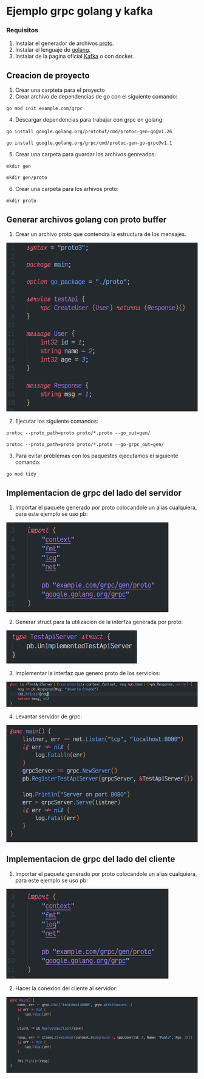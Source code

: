 # Ejemplo grpc golang y kafka

### Requisitos

1. Instalar el generador de archivos [proto](https://github.com/protocolbuffers/protobuf/releases).
2. Instalar el lenguaje de [golang](https://golang.org/doc/install).
3. Instalar de la pagina oficial [Kafka](https://kafka.apache.org) o con docker.

## Creacion de proyecto
1. Crear una carpteta para el proyecto
3. Crear archivo de dependencias de go con el siguiente comando:
```
go mod init example.com/grpc
```
4. Descargar dependencias para trabajar con grpc en golang:
```
go install google.golang.org/protobuf/cmd/protoc-gen-go@v1.26
```
```
go install google.golang.org/grpc/cmd/protoc-gen-go-grpc@v1.1
```
5. Crear una carpeta para guardar los archivos genreados:
```
mkdir gen
```
```
mkdir gen/proto
```
6. Crear una carpeta para los arhivos proto:
```
mkdir proto
```
## Generar archivos golang con proto buffer

1. Crear un archivo proto que contendra la estructura de los mensajes.

![Archivo proto](./images/archivo-proto.png)

2. Ejecutar los siguiente comandos:
```
protoc --proto_path=proto proto/*.proto --go_out=gen/
```
```
protoc --proto_path=proto proto/*.proto --go-grpc_out=gen/
```
3. Para evitar problemas con los paquestes ejecutamos el siguiente comando:
```
go mod tidy
```
## Implementacion de grpc del lado del servidor
1. Importar el paquete generado por proto colocandole un alias cualquiera, para este ejemplo se uso pb:

![Import package](./images/importar-archivo-generado.png)

2. Generar struct para la utilizacion de la interfza generada por proto:

![Struct](./images/struct.png)

3. Implementar la interfaz que genero proto de los servicios:

![Interfaz](./images/interfaz.png)

4. Levantar servidor de grpc:

![server main](./images/server-main.png)

## Implementacion de grpc del lado del cliente

1. Importar el paquete generado por proto colocandole un alias cualquiera, para este ejemplo se uso pb:

![Import package client](./images/importar-archivo-generado.png)

2. Hacer la conexion del cliente al servidor:

![client main](./images/client-main.png)
